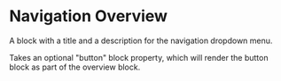 # Navigation Overview

A block with a title and a description for the navigation dropdown menu.

Takes an optional "button" block property, which will render the button block as part of the overview block.